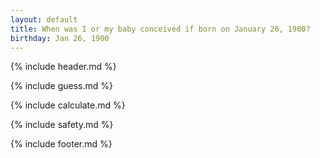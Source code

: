 ```yaml
---
layout: default
title: When was I or my baby conceived if born on January 26, 1900?
birthday: Jan 26, 1900
---
```


{% include header.md %}

{% include guess.md %}

{% include calculate.md %}

{% include safety.md %}

{% include footer.md %}



